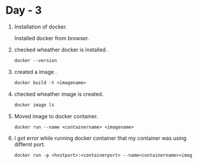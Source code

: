 # Day - 3
1. Installation of docker.

   Installed docker from browser.
2. checked wheather docker is installed .
   ```dockerfile
   docker --version
   ```
3. created a image .
   ```dockerfile
   docker build -t <imagename>
   ```
4. checked wheather image is created.
   ```dockerfile
   docker image ls
   
   ```
5. Moved image to docker container.
   ```dockerfile
   docker run --name <containername> <imagename>
   
   ```
6. I got error while running docker container that my container was using differnt port.
   ```dockerfile
   docker run -p <hostport>:<containerport> --name<containername><imagename>
   
   ```
    
